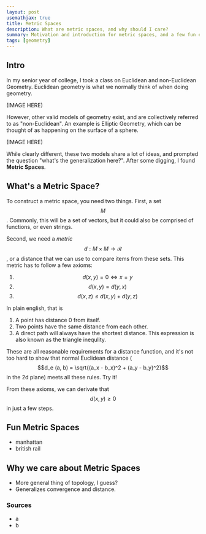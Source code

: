 ```yaml
---
layout: post
usemathjax: true
title: Metric Spaces
description: What are metric spaces, and why should I care?
summary: Motivation and introduction for metric spaces, and a few fun examples.
tags: [geometry]
---
```


## Intro

In my senior year of college, I took a class on Euclidean and non-Euclidean Geometry. Euclidean geometry is what we normally think of when doing geometry.

(IMAGE HERE)

However, other valid models of geometry exist, and are collectively referred to as "non-Euclidean". An example is Elliptic Geometry, which can be thought of as happening on the surface of a sphere.

(IMAGE HERE)

While clearly different, these two models share a lot of ideas, and prompted the question "what's the generalization here?". After some digging, I found **Metric Spaces**.

## What's a Metric Space?

To construct a metric space, you need two things. First, a set $$M$$. Commonly, this will be a set of vectors, but it could also be comprised of functions, or even strings.

Second, we need a _metric_ $$d: M \times M \rightarrow \mathcal{R}$$, or a distance that we can use to compare items from these sets. This metric has to follow a few axioms:

1. $$d(x, y) = 0 \iff x = y$$
2. $$d(x, y) = d(y, x)$$
3. $$d(x, z) \leq d(x, y) + d(y, z)$$

In plain english, that is

1. A point has distance 0 from itself.
2. Two points have the same distance from each other.
3. A direct path will always have the shortest distance. This expression is also known as the triangle inequlity.

These are all reasonable requirements for a distance function, and it's not too hard to show that normal Euclidean distance ($$d_e (a, b) = \sqrt{(a_x - b_x)^2 + (a_y - b_y)^2}$$ in the 2d plane) meets all these rules. Try it!

From these axioms, we can derivate that $$d(x, y) \geq 0$$ in just a few steps.

## Fun Metric Spaces

- manhattan
- british rail

## Why we care about Metric Spaces

- More general thing of topology, I guess?
- Generalizes convergence and distance.

### Sources

- a
- b
